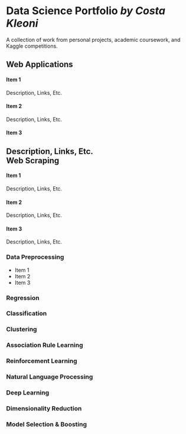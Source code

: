 # Data Science Portfolio *by Costa Kleoni*
A collection of work from personal projects, academic coursework, and Kaggle competitions.

Web Applications
------
#### Item 1
Description, Links, Etc.  
#### Item 2
Description, Links, Etc.  
#### Item 3
Description, Links, Etc.  
Web Scraping
------
#### Item 1
Description, Links, Etc.  
#### Item 2
Description, Links, Etc.  
#### Item 3
Description, Links, Etc.  

### Data Preprocessing
* Item 1
* Item 2
* Item 3
### Regression
### Classification
### Clustering 
### Association Rule Learning
### Reinforcement Learning
### Natural Language Processing
### Deep Learning
### Dimensionality Reduction
### Model Selection & Boosting

